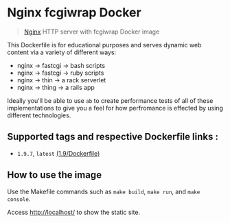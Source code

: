 # Nginx fcgiwrap Docker

> [Nginx](http://nginx.org/) HTTP server with fcgiwrap Docker image

This Dockerfile is for educational purposes and serves dynamic web content via a variety of different ways:

  - nginx -> fastcgi -> bash scripts
  - nginx -> fastcgi -> ruby scripts
  - nginx -> thin    -> a rack serverlet
  - nginx -> thing   -> a rails app

Ideally you'll be able to use `ab` to create performance tests of all of these implementations to give you a feel for how perfromance is effected by using different technologies.  

## Supported tags and respective Dockerfile links :

- `1.9.7`, `latest` [(1.9/Dockerfile)](https://github.com/rodolpheche/nginx-fcgiwrap-docker/blob/1.9.7/Dockerfile)

## How to use the image

Use the Makefile commands such as `make build`, `make run`, and `make console`.

Access [http://localhost/](http://localhost/) to show the static site.
